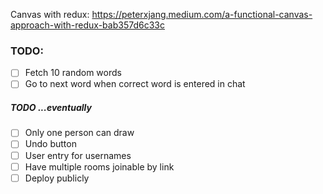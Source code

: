 Canvas with redux: https://peterxjang.medium.com/a-functional-canvas-approach-with-redux-bab357d6c33c

### TODO:

- [ ] Fetch 10 random words
- [ ] Go to next word when correct word is entered in chat

##### TODO ...eventually

- [ ] Only one person can draw
- [ ] Undo button
- [ ] User entry for usernames
- [ ] Have multiple rooms joinable by link
- [ ] Deploy publicly
